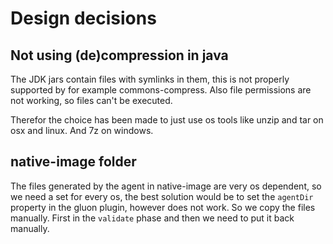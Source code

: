# Design decisions

## Not using (de)compression in java
The JDK jars contain files with symlinks in them, this is not properly supported by for example commons-compress.
Also file permissions are not working, so files can't be executed.

Therefor the choice has been made to just use os tools like unzip and tar on osx and linux. And 7z on windows.

## native-image folder
The files generated by the agent in native-image are very os dependent, so we need a set for every os, the best solution 
would be to set the `agentDir` property in the gluon plugin, however does not work. So we copy the files manually. First 
in the `validate` phase and then we need to put it back manually.
